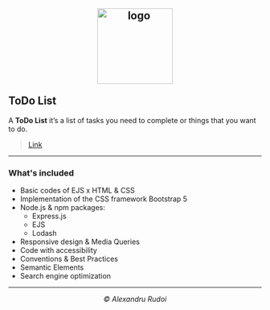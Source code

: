 ## <p align="center"><a href="https://todolist-1337.herokuapp.com/"><img src="https://i.postimg.cc/njFQwkss/logo.png" alt="logo" width="150px" border="0"></a></p>ToDo List

A **ToDo List** it’s a list of tasks you need to complete or things that you want to do.

> <p><a href="https://todolist-1337.herokuapp.com/">Link</a></p>

---

### What's included

+ Basic codes of EJS x HTML & CSS
+ Implementation of the CSS framework Bootstrap 5
+ Node.js & npm packages:
  * Express.js
  * EJS
  * Lodash
+ Responsive design & Media Queries
+ Code with accessibility
+ Conventions & Best Practices
+ Semantic Elements
+ Search engine optimization

---

<p align="center"><em>&copy; Alexandru Rudoi</em></p>
